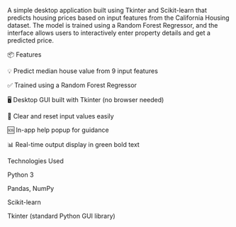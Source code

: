 A simple desktop application built using Tkinter and Scikit-learn that predicts housing prices based on input features from the California Housing dataset. The model is trained using a Random Forest Regressor, and the interface allows users to interactively enter property details and get a predicted price.

📦 Features

   💡 Predict median house value from 9 input features

   ✅ Trained using a Random Forest Regressor

   🖥️ Desktop GUI built with Tkinter (no browser needed)
  
   🔄 Clear and reset input values easily

   🆘 In-app help popup for guidance

   📊 Real-time output display in green bold text

   

 
 Technologies Used
   
  Python 3

  Pandas, NumPy

  Scikit-learn

  Tkinter (standard Python GUI library)
